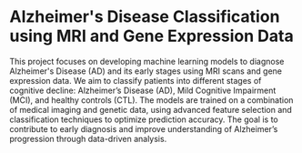 # Alzheimer's Disease Classification using MRI and Gene Expression Data
This project focuses on developing machine learning models to diagnose Alzheimer's Disease (AD) and its early stages using MRI scans and gene expression data. We aim to classify patients into different stages of cognitive decline: Alzheimer’s Disease (AD), Mild Cognitive Impairment (MCI), and healthy controls (CTL). The models are trained on a combination of medical imaging and genetic data, using advanced feature selection and classification techniques to optimize prediction accuracy. The goal is to contribute to early diagnosis and improve understanding of Alzheimer’s progression through data-driven analysis.
